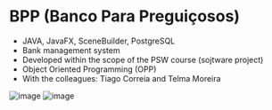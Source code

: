 # BPP (Banco Para Preguiçosos)
* JAVA, JavaFX, SceneBuilder, PostgreSQL 
* Bank management system 
* Developed within the scope of the PSW course (sojtware project)
* Object Oriented Programming (OPP)
* With the colleagues: Tiago Correia and Telma Moreira

![image](https://user-images.githubusercontent.com/78873689/150690656-a6b582f8-ff6c-4581-981b-26a9ac076704.png)
![image](https://user-images.githubusercontent.com/78873689/150690663-8a148796-4565-4322-9885-97485e456a35.png)



